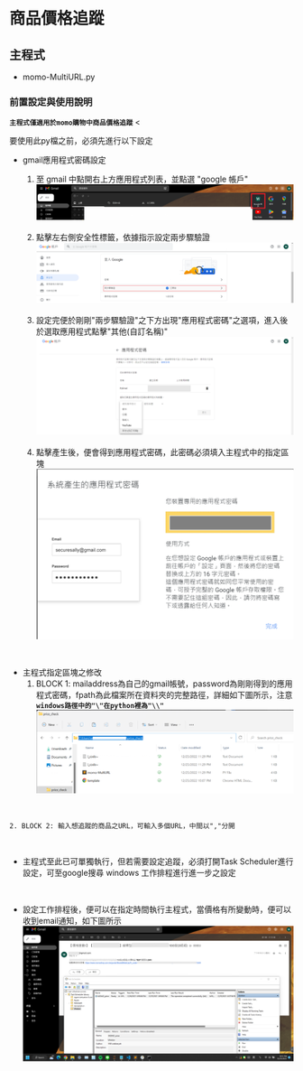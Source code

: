 # 商品價格追蹤

## 主程式

* momo-MultiURL.py

### 前置設定與使用說明

**`主程式僅適用於momo購物中商品價格追蹤`**
<

要使用此py檔之前，必須先進行以下設定

* gmail應用程式密碼設定
    1. 至 gmail 中點開右上方應用程式列表，並點選 "google 帳戶"
    ![df](docs/setting1-1.png)

    <br>

    2. 點擊左右側安全性標籤，依據指示設定兩步驟驗證
    ![df](docs/setting1-2.png)

    <br>

    3. 設定完便於剛剛"兩步驟驗證"之下方出現"應用程式密碼"之選項，進入後於選取應用程式點擊"其他(自訂名稱)"
    ![df](docs/setting1-3.png)

    <br>

    4. 點擊產生後，便會得到應用程式密碼，此密碼必須填入主程式中的指定區塊
    ![df](docs/setting1-4.png)

<br>

* 主程式指定區塊之修改
    1. BLOCK 1: mailaddress為自己的gmail帳號，password為剛剛得到的應用程式密碼，fpath為此檔案所在資料夾的完整路徑，詳細如下圖所示，注意 **`windows路徑中的"\"在python裡為"\\"`**
    ![df](docs/fpath.png)

<br>

    2. BLOCK 2: 輸入想追蹤的商品之URL，可輸入多個URL，中間以","分開

<br>

* 主程式至此已可單獨執行，但若需要設定追蹤，必須打開Task Scheduler進行設定，可至google搜尋 windows 工作排程進行進一步之設定

<br>

* 設定工作排程後，便可以在指定時間執行主程式，當價格有所變動時，便可以收到email通知，如下圖所示
![df](docs/result.png)
